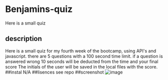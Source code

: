 # Benjamins-quiz
Here is a small quiz
## description
Here is a small quiz for my fourth week of the bootcamp, using API's and javascript. there are 5 questions with a 100 second time limit. if a question is answered wrong 10 seconds will be deducted from the time and your final score
The initials of the user will be saved in the local files with the score.
##instal
N/A
##lisences
see repo
##screenshot
![image](https://github.com/BenjiCullen/Benjamins-quiz/assets/141322492/f00ca969-0492-43a5-b7b9-d29460d7c13b)

